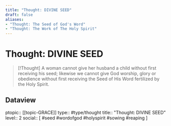 ```yaml
---
title: "Thought: DIVINE SEED"
draft: false
aliases:
- "Thought: The Seed of God's Word"
- "Thought: The Work of The Holy Spirit"
---
```

# Thought: DIVINE SEED
> [!Thought]
> A woman cannot give her husband a child without first receiving his seed; likewise we cannot give God worship, glory or obedience without first receiving the Seed of His Word fertilized by the Holy Spirit.

## Dataview
ptopic:: [[topic-GRACE]]
type:: #type/thought
title:: "Thought: DIVINE SEED"
level:: 2
social:: [ #seed #wordofgod #holyspirit #sowing #reaping ]